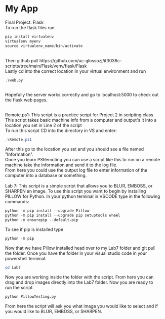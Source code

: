 My App
======
Final Project: Flask
<br />
To run the flask files run
```Powershell
pip install virtualenv
virtualenv myenv
source virtualenv_name/bin/activate
```
<br />
Then github pull https://github.com/uc-glossozj/it3038c-scripts/tree/main/Flask/venv/flask/Flask
<br />
Lastly cd into the correct location in your virtual environment and run
<br />

```Python python 
.\web.py
```
<br />
Hopefully the server works correctly and go to localhost:5000 to check out the flask web pages.
<br />
<br />

Remote.ps1:
This script is a practice script for Project 2 in scripting class. 
<br />
This script takes basic machine info from a computer and output's it into a location you set in Line 2 of the script
<br />
To run this script CD into the directory in VS and enter:
<br />
```Powershell
.\Remote.ps1
```
After this go to the location you set and you should see a file named "Information".
<br />
Once you learn PSRemoting you can use a script like this to run on a remote machine take the information and send it to the log file.
<br />
From here you could use the output log file to enter information of the computer into a database or something.
<br />
<br />
Lab 7:
This script is a simple script that allows you to BLUR, EMBOSS, or SHARPEN an image.
To use this script you want to begin by installing PILLOW for Python.
In your python terminal in VSCODE type in the following commands:
```PowerShell
python -m pip install --upgrade Pillow
python -m pip install --upgrade pip setuptools wheel
python -m ensurepip --default-pip
```
To see if pip is installed type
```PowerShell
python -m pip
```
Now that we have Pillow installed head over to my Lab7 folder and git pull the folder.
Once you have the folder in your visual studio code in your powershell terminal.
```PowerShell
cd Lab7
```
Now you are working inside the folder with the script. From here you can drag and drop images directly into the Lab7 folder.
Now you are ready to run the script.
```Python
python PillowTesting.py
```
From here the script will ask you what image you would like to select and if you would like to BLUR, EMBOSS, or SHARPEN.
